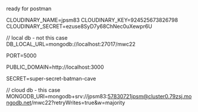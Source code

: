 ready for postman

CLOUDINARY_NAME=jpsm83
CLOUDINARY_KEY=924525673826798
CLOUDINARY_SECRET=ezuse8SyD7y68ChNec0uXewpr6U

// local db - not this case
DB_LOCAL_URL=mongodb://localhost:27017/mwc22

PORT=5000

PUBLIC_DOMAIN=http://localhost:3000

SECRET=super-secret-batman-cave

// cloud db - this case
MONGODB_URI=mongodb+srv://jpsm83:57830721jpsm@cluster0.79zsj.mongodb.net/mwc22?retryWrites=true&w=majority